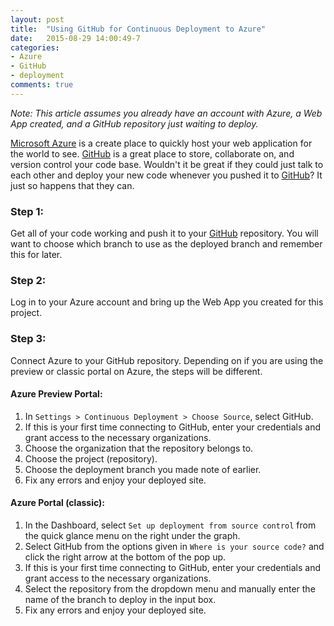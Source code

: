 ```yaml
---
layout: post
title:  "Using GitHub for Continuous Deployment to Azure"
date:   2015-08-29 14:00:49-7
categories:
- Azure
- GitHub
- deployment
comments: true
---
```


*Note: This article assumes you already have an account with Azure, a Web App created, and a GitHub repository just waiting to deploy.*

[Microsoft Azure][azure] is a create place to quickly host your web application for the world to see. [GitHub][gh] is a great place to store, collaborate on, and version control your code base. Wouldn't it be great if they could just talk to each other and deploy your new code whenever you pushed it to [GitHub][gh]? It just so happens that they can.

### Step 1:  
Get all of your code working and push it to your [GitHub][gh] repository. You will want to choose which branch to use as the deployed branch and remember this for later.

### Step 2:  
Log in to your Azure account and bring up the Web App you created for this project.

### Step 3:  
Connect Azure to your GitHub repository. Depending on if you are using the preview or classic portal on Azure, the steps will be different.

#### Azure Preview Portal:  
1. In `Settings > Continuous Deployment > Choose Source`, select GitHub.
2. If this is your first time connecting to GitHub, enter your credentials and grant access to the necessary organizations.
3. Choose the organization that the repository belongs to.
4. Choose the project (repository).
5. Choose the deployment branch you made note of earlier.
6. Fix any errors and enjoy your deployed site.

#### Azure Portal (classic):  
1. In the Dashboard, select `Set up deployment from source control` from the quick glance menu on the right under the graph.
2. Select GitHub from the options given in `Where is your source code?`  and click the right arrow at the bottom of the pop up.
3. If this is your first time connecting to GitHub, enter your credentials and grant access to the necessary organizations.
4. Select the repository from the dropdown menu and manually enter the name of the branch to deploy in the input box.
5. Fix any errors and enjoy your deployed site.


[azure]: http://azure.microsoft.com
[gh]: http://www.github.com